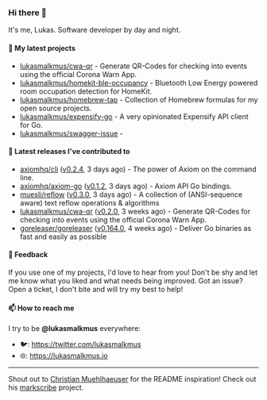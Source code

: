 ### Hi there 👋

It's me, Lukas. Software developer by day and night.

#### 🌱 My latest projects

- [lukasmalkmus/cwa-qr](https://github.com/lukasmalkmus/cwa-qr) - Generate QR-Codes for checking into events using the official Corona Warn App.
- [lukasmalkmus/homekit-ble-occupancy](https://github.com/lukasmalkmus/homekit-ble-occupancy) - Bluetooth Low Energy powered room occupation detection for HomeKit.
- [lukasmalkmus/homebrew-tap](https://github.com/lukasmalkmus/homebrew-tap) - Collection of Homebrew formulas for my open source projects.
- [lukasmalkmus/expensify-go](https://github.com/lukasmalkmus/expensify-go) - A very opinionated Expensify API client for Go.
- [lukasmalkmus/swagger-issue](https://github.com/lukasmalkmus/swagger-issue) - 

#### 🔭 Latest releases I've contributed to

- [axiomhq/cli](https://github.com/axiomhq/cli) ([v0.2.4](https://github.com/axiomhq/cli/releases/tag/v0.2.4), 3 days ago) - The power of Axiom on the command line.
- [axiomhq/axiom-go](https://github.com/axiomhq/axiom-go) ([v0.1.2](https://github.com/axiomhq/axiom-go/releases/tag/v0.1.2), 3 days ago) - Axiom API Go bindings.
- [muesli/reflow](https://github.com/muesli/reflow) ([v0.3.0](https://github.com/muesli/reflow/releases/tag/v0.3.0), 3 days ago) - A collection of (ANSI-sequence aware) text reflow operations &amp; algorithms
- [lukasmalkmus/cwa-qr](https://github.com/lukasmalkmus/cwa-qr) ([v0.2.0](https://github.com/lukasmalkmus/cwa-qr/releases/tag/v0.2.0), 3 weeks ago) - Generate QR-Codes for checking into events using the official Corona Warn App.
- [goreleaser/goreleaser](https://github.com/goreleaser/goreleaser) ([v0.164.0](https://github.com/goreleaser/goreleaser/releases/tag/v0.164.0), 4 weeks ago) - Deliver Go binaries as fast and easily as possible

#### 💬 Feedback

If you use one of my projects, I'd love to hear from you! Don't be shy and let
me know what you liked and what needs being improved. Got an issue? Open a
ticket, I don't bite and will try my best to help!

#### 📫 How to reach me

I try to be **@lukasmalkmus** everywhere:

- 🐦: https://twitter.com/lukasmalkmus
- 🌐: https://lukasmalkmus.io

---

Shout out to [Christian Muehlhaeuser](https://github.com/muesli) for the README
inspiration! Check out his [markscribe](https://github.com/muesli/markscribe)
project.
